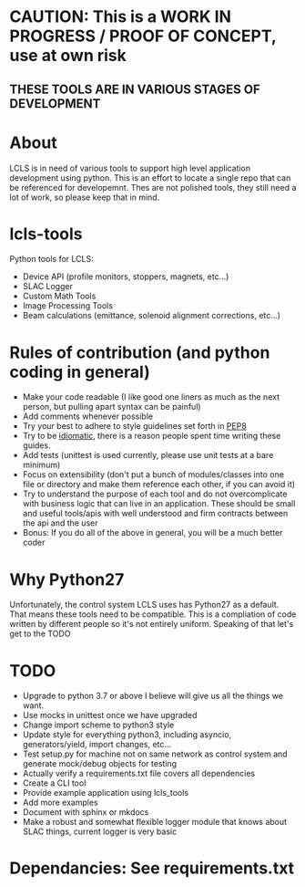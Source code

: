 # CAUTION: This is a WORK IN PROGRESS / PROOF OF CONCEPT, use at own risk
## THESE TOOLS ARE IN VARIOUS STAGES OF DEVELOPMENT

# About
LCLS is in need of various tools to support high level application development using python.  This is an effort to locate a single repo that can be referenced for developemnt. Thes are not polished tools, they still need a lot of work, so please keep that in mind.

# lcls-tools
Python tools for LCLS: 
* Device API (profile monitors, stoppers, magnets, etc...)
* SLAC Logger
* Custom Math Tools
* Image Processing Tools
* Beam calculations (emittance, solenoid alignment corrections, etc...)

# Rules of contribution (and python coding in general)
* Make your code readable (I like good one liners as much as the next person, but pulling apart syntax can be painful)
* Add comments whenever possible
* Try your best to adhere to style guidelines set forth in [PEP8](https://www.python.org/dev/peps/pep-0008/)
* Try to be [idiomatic](https://docs.python-guide.org/writing/style), there is a reason people spent time writing these guides.  
* Add tests (unittest is used currently, please use unit tests at a bare minimum)
* Focus on extensibility (don't put a bunch of modules/classes into one file or directory and make them reference each other, if you can avoid it)
* Try to understand the purpose of each tool and do not overcomplicate with business logic that can live in an application.  These should be small and useful tools/apis with well understood and firm contracts between the api and the user
* Bonus:  If you do all of the above in general, you will be a much better coder

# Why Python27
Unfortunately, the control system LCLS uses has Python27 as a default.  That means these tools need to be compatible.  This is a compliation of code written by different people so it's not entirely uniform.  Speaking of that let's get to the TODO

# TODO
* Upgrade to python 3.7 or above I believe will give us all the things we want.
* Use mocks in unittest once we have upgraded
* Change import scheme to python3 style 
* Update style for everything python3, including asyncio, generators/yield, import changes, etc...
* Test setup.py for machine not on same network as control system and generate mock/debug objects for testing
* Actually verify a requirements.txt file covers all dependencies
* Create a CLI tool
* Provide example application using lcls_tools
* Add more examples
* Document with sphinx or mkdocs
* Make a robust and somewhat flexible logger module that knows about SLAC things, current logger is very basic

# Dependancies: See requirements.txt
